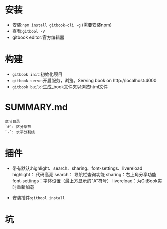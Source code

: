 
# 
# 安装
- 安装:`npm install gitbook-cli -g` (需要安装npm)
- 查看:`gitbool -V`
- gitbook editor:官方编辑器

# 构建
- `gitbook init`:初始化项目
- `gitbook serve`:开启服务，浏览。Serving book on http://localhost:4000
- `gitbook build`:生成_book文件夹以浏览html文件

# SUMMARY.md 
    章节目录
    `#`: 区分章节
    `-`: 水平分割线
# 插件
- 带有默认:highlight、search、sharing、font-settings、livereload
    highlight： 代码高亮
    search： 导航栏查询功能
    sharing：右上角分享功能
    font-settings：字体设置（最上方显示的"A"符号）
    livereload：为GitBook实时重新加载

- 安装插件:`gitbool install`

# 坑
